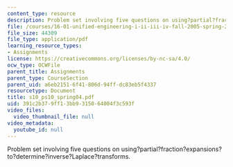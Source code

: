 ```yaml
---
content_type: resource
description: Problem set involving five questions on using?partial?fraction?expansions?to?determine?inverse?Laplace?transforms.
file: /courses/16-01-unified-engineering-i-ii-iii-iv-fall-2005-spring-2006/391c2b379ff13bb9315064004f3c593f_s10_ps10_spring04.pdf
file_size: 44309
file_type: application/pdf
learning_resource_types:
- Assignments
license: https://creativecommons.org/licenses/by-nc-sa/4.0/
ocw_type: OCWFile
parent_title: Assignments
parent_type: CourseSection
parent_uid: a6eb2151-6f41-806d-94ff-dc83eb5f4337
resourcetype: Document
title: s10_ps10_spring04.pdf
uid: 391c2b37-9ff1-3bb9-3150-64004f3c593f
video_files:
  video_thumbnail_file: null
video_metadata:
  youtube_id: null
---
```

Problem set involving five questions on using?partial?fraction?expansions?to?determine?inverse?Laplace?transforms.